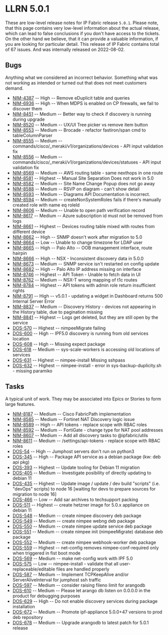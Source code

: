 # LLRN 5.0.1

These are low-level release notes for IP Fabric release `5.0.1`. Please note, that this page contains very low-level information about the actual release, which can lead to false conclusions if you don't have access to the tickets. On the other hand we believe, that it can provide a valuable information, if you are looking for particular detail. This release of IP Fabric contains total of 67 issues. And was internally released on 2022-08-02.

## Bugs

Anything what we considered an incorrect behavior. Something what was not working as intended or turned out that does not meet customers demand.

- [NIM-4387](https://ipfabric.atlassian.net/browse/NIM-4387) -- High -- Remove eDuplicit table and queries
- [NIM-6936](https://ipfabric.atlassian.net/browse/NIM-6936) -- High -- When MDPS is enabled on CP firewalls, we fail to discover them
- [NIM-8451](https://ipfabric.atlassian.net/browse/NIM-8451) -- Medium -- Better way to check if discovery is running during upgrade
- [NIM-8520](https://ipfabric.atlassian.net/browse/NIM-8520) -- Medium -- UX/UI Tree picker vs remove item button
- [NIM-8553](https://ipfabric.atlassian.net/browse/NIM-8553) -- Medium -- Brocade - refactor fastiron/span cmd to tableColumnParser
- [NIM-8555](https://ipfabric.atlassian.net/browse/NIM-8555) -- Medium -- commands/cisco/_meraki/v1/organizations/devices - API input validation fix
- [NIM-8556](https://ipfabric.atlassian.net/browse/NIM-8556) -- Medium -- commands/cisco/_meraki/v1/organizations/devices/statuses - API input validation fix
- [NIM-8569](https://ipfabric.atlassian.net/browse/NIM-8569) -- Medium -- AWS routing table - same nexthops in one route
- [NIM-8581](https://ipfabric.atlassian.net/browse/NIM-8581) -- Highest -- Manual Site Separation Does not work in 5.0
- [NIM-8582](https://ipfabric.atlassian.net/browse/NIM-8582) -- Medium -- Site Name Change Popup does not go away
- [NIM-8588](https://ipfabric.atlassian.net/browse/NIM-8588) -- Medium -- RSVP on diagram - can't show detail
- [NIM-8593](https://ipfabric.atlassian.net/browse/NIM-8593) -- Medium -- Diagrams API Documentation is incorrect.
- [NIM-8594](https://ipfabric.atlassian.net/browse/NIM-8594) -- Medium -- createNonSystemRoles fails if there's manually created role with name eq roleId
- [NIM-8606](https://ipfabric.atlassian.net/browse/NIM-8606) -- Medium -- Unable to open path verification record
- [NIM-8617](https://ipfabric.atlassian.net/browse/NIM-8617) -- Medium -- Azure subscription id must not be removed from logs
- [NIM-8661](https://ipfabric.atlassian.net/browse/NIM-8661) -- Highest -- Devices routing table mixed with routes from different device
- [NIM-8662](https://ipfabric.atlassian.net/browse/NIM-8662) -- High -- SNMP doesn't work after migration to 5.0
- [NIM-8664](https://ipfabric.atlassian.net/browse/NIM-8664) -- Low -- Unable to change timezone for LDAP user
- [NIM-8665](https://ipfabric.atlassian.net/browse/NIM-8665) -- High -- Palo Alto -- OOB management interface, route hairpin
- [NIM-8666](https://ipfabric.atlassian.net/browse/NIM-8666) -- High -- NSX - Inconsistent discovery data in 5.0.0
- [NIM-8673](https://ipfabric.atlassian.net/browse/NIM-8673) -- Medium -- SNMP service isn't restarted on config update
- [NIM-8682](https://ipfabric.atlassian.net/browse/NIM-8682) -- High -- Palo Alto IP address missing on interface
- [NIM-8746](https://ipfabric.atlassian.net/browse/NIM-8746) -- Highest -- API Token - Unable to fetch data in UI
- [NIM-8762](https://ipfabric.atlassian.net/browse/NIM-8762) -- Medium -- NSX-T wrong mapping of t1c routes
- [NIM-8784](https://ipfabric.atlassian.net/browse/NIM-8784) -- Highest -- API tokens with admin role return insufficient rights
- [NIM-8791](https://ipfabric.atlassian.net/browse/NIM-8791) -- High -- v5.0.1 - updating a widget in Dashboard returns 500 Internal Server Error
- [NIM-8837](https://ipfabric.atlassian.net/browse/NIM-8837) -- Medium -- Discovery History - devices not appearing in the History table, due to pagination missing
- [NIM-8841](https://ipfabric.atlassian.net/browse/NIM-8841) -- Highest -- Logs get deleted, but they are still open by the service
- [DOS-570](https://ipfabric.atlassian.net/browse/DOS-570) -- Highest -- nimpeeMigrate failing
- [DOS-600](https://ipfabric.atlassian.net/browse/DOS-600) -- High -- IPF5.0 discovery is running from old services location
- [DOS-608](https://ipfabric.atlassian.net/browse/DOS-608) -- High -- Missing expect package
- [DOS-618](https://ipfabric.atlassian.net/browse/DOS-618) -- Medium -- sys-scale-workers is accessing old locations of services
- [DOS-631](https://ipfabric.atlassian.net/browse/DOS-631) -- Highest -- nimpee-install Missing sshpass
- [DOS-632](https://ipfabric.atlassian.net/browse/DOS-632) -- Highest -- nimpee-install - error in sys-backup-duplicity.sh - missing paramiko

## Tasks

A typical unit of work. They may be associated into Epics or Stories to form large features.

- [NIM-8187](https://ipfabric.atlassian.net/browse/NIM-8187) -- Medium -- Cisco FabricPath implementation
- [NIM-8585](https://ipfabric.atlassian.net/browse/NIM-8585) -- Medium -- Fortinet NAT Discovery logic issue
- [NIM-8589](https://ipfabric.atlassian.net/browse/NIM-8589) -- High -- API tokens - replace scope with RBAC roles
- [NIM-8592](https://ipfabric.atlassian.net/browse/NIM-8592) -- Medium -- FortiGate - change type for NAT pool addresses
- [NIM-8607](https://ipfabric.atlassian.net/browse/NIM-8607) -- Medium -- Add all discovery tasks to @ipfabric/utils
- [NIM-8611](https://ipfabric.atlassian.net/browse/NIM-8611) -- Medium -- /settings/api-tokens - replace scope with RBAC roles
- [DOS-54](https://ipfabric.atlassian.net/browse/DOS-54) -- High -- Jumphost servers don't run on python3
- [DOS-345](https://ipfabric.atlassian.net/browse/DOS-345) -- High -- Package API service as a debian package (kw: deb api pkg)
- [DOS-393](https://ipfabric.atlassian.net/browse/DOS-393) -- Highest -- Update tooling for Debian 11 migration
- [DOS-405](https://ipfabric.atlassian.net/browse/DOS-405) -- Medium -- Investigate posibility of directly updating to debian 11
- [DOS-435](https://ipfabric.atlassian.net/browse/DOS-435) -- Highest -- Update image / update / dev build "scripts" (i.e. "devOps" scripts) to node 16 [waiting for devs to prepare sources for migration to node 16]
- [DOS-466](https://ipfabric.atlassian.net/browse/DOS-466) -- Low -- Add sar archives to techsupport packing
- [DOS-511](https://ipfabric.atlassian.net/browse/DOS-511) -- Highest -- create hetzner image for 5.0.x appliance on debian 11
- [DOS-548](https://ipfabric.atlassian.net/browse/DOS-548) -- Medium -- create nimpee discovery deb package
- [DOS-549](https://ipfabric.atlassian.net/browse/DOS-549) -- Medium -- create nimpee webng deb package
- [DOS-550](https://ipfabric.atlassian.net/browse/DOS-550) -- Medium -- create nimpee update service deb package
- [DOS-551](https://ipfabric.atlassian.net/browse/DOS-551) -- Medium -- create nimpee init (nimpeeMigrate) database deb package
- [DOS-552](https://ipfabric.atlassian.net/browse/DOS-552) -- Medium -- create nimpee webhook-worker deb package
- [DOS-559](https://ipfabric.atlassian.net/browse/DOS-559) -- Highest -- net-config removes nimpee-conf-required only when triggered in fist boot mode
- [DOS-569](https://ipfabric.atlassian.net/browse/DOS-569) -- Medium -- make net-config work with IPF 5.0
- [DOS-575](https://ipfabric.atlassian.net/browse/DOS-575) -- Low -- nimpee-install - validate that all user-replaceable/editable files are handled properly
- [DOS-587](https://ipfabric.atlassian.net/browse/DOS-587) -- Medium -- Implement TCPKeepAlive and/or ServerAliveInterval for jumphost ssh traffic
- [DOS-597](https://ipfabric.atlassian.net/browse/DOS-597) -- Medium -- consider raising fileno limit for arangodb
- [DOS-610](https://ipfabric.atlassian.net/browse/DOS-610) -- Medium -- Please let arango db listen on 0.0.0.0 in the product for debugging purposes
- [DOS-629](https://ipfabric.atlassian.net/browse/DOS-629) -- High -- Do not enable discovery services during package installation
- [DOS-672](https://ipfabric.atlassian.net/browse/DOS-672) -- Medium -- Promote ipf-appliance 5.0.0+47 versions to prod deb repository
- [DOS-678](https://ipfabric.atlassian.net/browse/DOS-678) -- Medium -- Upgrade arangodb to latest patch for 5.0.1 release
